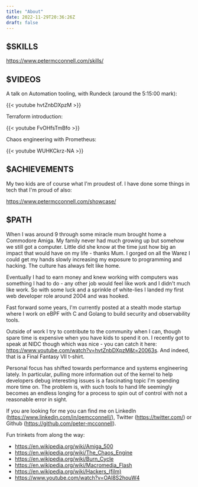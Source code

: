 ```yaml
---
title: "About"
date: 2022-11-29T20:36:26Z
draft: false
---
```


$SKILLS
-------

https://www.petermcconnell.com/skills/


$VIDEOS
-------

A talk on Automation tooling, with Rundeck (around the 5:15:00 mark):

{{< youtube hvtZnbDXpzM >}}

Terraform introduction:

{{< youtube FvOHfsTmBfo >}}

Chaos engineering with Prometheus:

{{< youtube WUHKCkrz-NA >}}


$ACHIEVEMENTS
-------------

My two kids are of course what I'm proudest of. I have done some things in tech
that I'm proud of also:

https://www.petermcconnell.com/showcase/


$PATH
-----

When I was around 9 through some miracle mum brought home a Commodore Amiga.
My family never had much growing up but somehow we still got a computer. Little
did she know at the time just how big an impact that would have on my life -
thanks Mum. I gorged on all the Warez I could get my hands slowly increasing
my exposure to programming and hacking. The culture has always felt like home.

Eventually I had to earn money and knew working with computers was something I
had to do - any other job would feel like work and I didn't much like work. So
with some luck and a sprinkle of white-lies I landed my first web developer
role around 2004 and was hooked.

Fast forward some years, I'm currently posted at a stealth mode startup where I
work on eBPF with C and Golang to build security and observability tools.

Outside of work I try to contribute to the community when I can, though spare
time is expensive when you have kids to spend it on. I recently got to speak at
NIDC though which was nice - you can catch it here:
https://www.youtube.com/watch?v=hvtZnbDXpzM&t=20063s. And indeed, that is a
Final Fantasy VII t-shirt.

Personal focus has shifted towards performance and systems engineering lately.
In particular, pulling more information out of the kernel to help developers
debug interesting issues is a fascinating topic I'm spending more time on. The
problem is, with such tools to hand life seemingly becomes an endless longing
for a process to spin out of control with not a reasonable error in sight.

If you are looking for me you can find me on LinkedIn
(https://www.linkedin.com/in/pemcconnell/), Twitter (https://twitter.com/) or
Github (https://github.com/peter-mcconnell).

Fun trinkets from along the way:

- https://en.wikipedia.org/wiki/Amiga_500
- https://en.wikipedia.org/wiki/The_Chaos_Engine
- https://en.wikipedia.org/wiki/Burn_Cycle
- https://en.wikipedia.org/wiki/Macromedia_Flash
- https://en.wikipedia.org/wiki/Hackers_(film)
- https://www.youtube.com/watch?v=OAI8S2houW4
